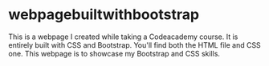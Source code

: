 # webpagebuiltwithbootstrap
This is a webpage I created while taking a Codeacademy course. It is entirely built with CSS and Bootstrap. You'll find both the HTML file 
and CSS one. This webpage is to showcase my Bootstrap and CSS skills.
